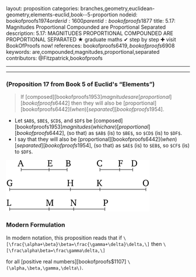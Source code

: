 layout: proposition
categories: branches,geometry,euclidean-geometry,elements-euclid,book--5-proportion
nodeid: bookofproofs$1974
orderid: 1600
parentid: bookofproofs$1877
title: 5.17: Magnitudes Proportional Compounded are Proportional Separated
description: 5.17: MAGNITUDES PROPORTIONAL COMPOUNDED ARE PROPORTIONAL SEPARATED &#9733; graduate maths &#10004; step by step &#10010; visit BookOfProofs now!
references: bookofproofs$6419,bookofproofs$6908
keywords: are,compounded,magnitudes,proportional,separated
contributors: @Fitzpatrick,bookofproofs

---


---

### (Proposition 17 from Book 5 of Euclid's “Elements”)

> If [composed][bookofproofs$1953] magnitudes are [proportional][bookofproofs$6442] then they will also be [proportional][bookofproofs$6442] (when) [separated][bookofproofs$1954].
* Let `$AB$`, `$BE$`, `$CD$`, and `$DF$` be [composed][bookofproofs$1953] magnitudes (which are) [proportional][bookofproofs$6442], (so that) as `$AB$` (is) to `$BE$`, so `$CD$` (is) to `$DF$`.
* I say that they will also be [proportional][bookofproofs$6442] (when) [separated][bookofproofs$1954], (so that) as `$AE$` (is) to `$EB$`, so `$CF$` (is) to `$DF$`.


![fig17e](https://github.com/bookofproofs/bookofproofs.github.io/blob/main/_sources/_assets/images/euclid/Book05/fig17e.png?raw=true)


### Modern Formulation

In modern notation, this proposition reads that if `\[\frac{\alpha+\beta}\beta=\frac{\gamma+\delta}\delta,\]` then `\[\frac\alpha\beta=\frac\gamma\delta,\]`

for all [positive real numbers][bookofproofs$1107] `\(\alpha,\beta,\gamma,\delta\)`.
